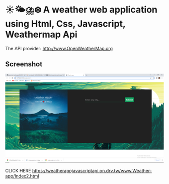  # ☀️🌤⛈❄️ A weather web application using Html, Css, Javascript, Weathermap Api

The API provider: http://www.OpenWeatherMap.org
## Screenshot
<img src="https://github.com/001tarun/javascript-weatherapp/blob/main/Screenshot%20(2).png">

CLICK HERE
https://weatherappjavascriptapi.on.drv.tw/www.Weather-app/Index2.html

